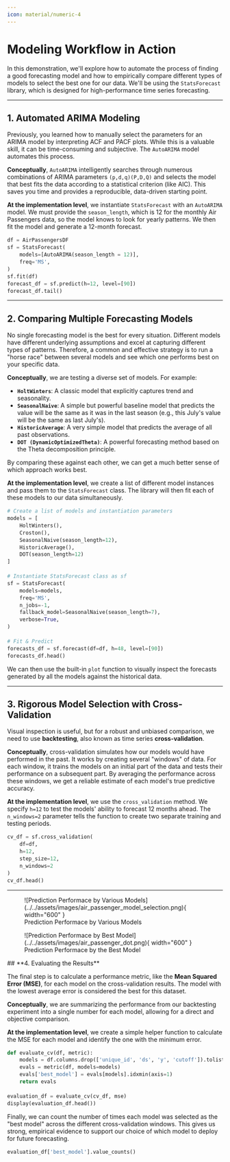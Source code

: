 ```yaml
---
icon: material/numeric-4
---
```



# **Modeling Workflow in Action**

In this demonstration, we'll explore how to automate the process of finding a good forecasting model and how to empirically compare different types of models to select the best one for our data. We'll be using the `StatsForecast` library, which is designed for high-performance time series forecasting.

-----

## **1. Automated ARIMA Modeling**

Previously, you learned how to manually select the parameters for an ARIMA model by interpreting ACF and PACF plots. While this is a valuable skill, it can be time-consuming and subjective. The `AutoARIMA` model automates this process.

**Conceptually**, `AutoARIMA` intelligently searches through numerous combinations of ARIMA parameters `(p,d,q)(P,D,Q)` and selects the model that best fits the data according to a statistical criterion (like AIC). This saves you time and provides a reproducible, data-driven starting point.

**At the implementation level**, we instantiate `StatsForecast` with an `AutoARIMA` model. We must provide the `season_length`, which is 12 for the monthly Air Passengers data, so the model knows to look for yearly patterns. We then fit the model and generate a 12-month forecast.

```python
df = AirPassengersDF
sf = StatsForecast(
    models=[AutoARIMA(season_length = 12)],
    freq='MS',
)
sf.fit(df)
forecast_df = sf.predict(h=12, level=[90])
forecast_df.tail()
```

-----

## **2. Comparing Multiple Forecasting Models**

No single forecasting model is the best for every situation. Different models have different underlying assumptions and excel at capturing different types of patterns. Therefore, a common and effective strategy is to run a "horse race" between several models and see which one performs best on your specific data.

**Conceptually**, we are testing a diverse set of models. For example:

  * **`HoltWinters`**: A classic model that explicitly captures trend and seasonality.
  * **`SeasonalNaive`**: A simple but powerful baseline model that predicts the value will be the same as it was in the last season (e.g., this July's value will be the same as last July's).
  * **`HistoricAverage`**: A very simple model that predicts the average of all past observations.
  * **`DOT (DynamicOptimizedTheta)`**: A powerful forecasting method based on the Theta decomposition principle. 

By comparing these against each other, we can get a much better sense of which approach works best.

**At the implementation level**, we create a list of different model instances and pass them to the `StatsForecast` class. The library will then fit each of these models to our data simultaneously.

```python
# Create a list of models and instantiation parameters
models = [
    HoltWinters(),
    Croston(),
    SeasonalNaive(season_length=12),
    HistoricAverage(),
    DOT(season_length=12)
]

# Instantiate StatsForecast class as sf
sf = StatsForecast( 
    models=models,
    freq='MS', 
    n_jobs=-1,
    fallback_model=SeasonalNaive(season_length=7),
    verbose=True,
)

# Fit & Predict
forecasts_df = sf.forecast(df=df, h=48, level=[90])
forecasts_df.head()
```

We can then use the built-in `plot` function to visually inspect the forecasts generated by all the models against the historical data.

-----

## **3. Rigorous Model Selection with Cross-Validation**

Visual inspection is useful, but for a robust and unbiased comparison, we need to use **backtesting**, also known as time series **cross-validation**.

**Conceptually**, cross-validation simulates how our models would have performed in the past. It works by creating several "windows" of data. For each window, it trains the models on an initial part of the data and tests their performance on a subsequent part. By averaging the performance across these windows, we get a reliable estimate of each model's true predictive accuracy.

**At the implementation level**, we use the `cross_validation` method. We specify `h=12` to test the models' ability to forecast 12 months ahead. The `n_windows=2` parameter tells the function to create two separate training and testing periods.

```python
cv_df = sf.cross_validation(
    df=df,
    h=12,
    step_size=12,
    n_windows=2
)
cv_df.head()
```

-----

<figure markdown="span">
    ![Prediction Performace by Various Models](../../assets/images/air_passenger_model_selection.png){ width="600" }
  <figcaption>Prediction Performace by Various Models</figcaption>
</figure>

<figure markdown="span">
    ![Prediction Performace by Best Model](../../assets/images/air_passenger_dot.png){ width="600" }
  <figcaption>Prediction Performace by the Best Model</figcaption>
</figure>
## **4. Evaluating the Results**

The final step is to calculate a performance metric, like the **Mean Squared Error (MSE)**, for each model on the cross-validation results. The model with the lowest average error is considered the best for this dataset.

**Conceptually**, we are summarizing the performance from our backtesting experiment into a single number for each model, allowing for a direct and objective comparison.

**At the implementation level**, we create a simple helper function to calculate the MSE for each model and identify the one with the minimum error.

```python
def evaluate_cv(df, metric):
    models = df.columns.drop(['unique_id', 'ds', 'y', 'cutoff']).tolist()
    evals = metric(df, models=models)
    evals['best_model'] = evals[models].idxmin(axis=1)
    return evals

evaluation_df = evaluate_cv(cv_df, mse)
display(evaluation_df.head())
```

Finally, we can count the number of times each model was selected as the "best model" across the different cross-validation windows. This gives us strong, empirical evidence to support our choice of which model to deploy for future forecasting.

```python
evaluation_df['best_model'].value_counts()
```